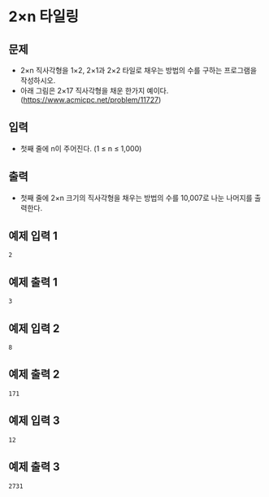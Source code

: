 # 2×n 타일링

## 문제
 - 2×n 직사각형을 1×2, 2×1과 2×2 타일로 채우는 방법의 수를 구하는 프로그램을 작성하시오.
 - 아래 그림은 2×17 직사각형을 채운 한가지 예이다.
   (https://www.acmicpc.net/problem/11727)

## 입력
- 첫째 줄에 n이 주어진다. (1 ≤ n ≤ 1,000)

## 출력
- 첫째 줄에 2×n 크기의 직사각형을 채우는 방법의 수를 10,007로 나눈 나머지를 출력한다.

## 예제 입력 1
```
2
```
## 예제 출력 1
```
3
```

## 예제 입력 2
```
8
```
## 예제 출력 2
```
171
```

## 예제 입력 3
```
12
```
## 예제 출력 3
```
2731
```

<br>
